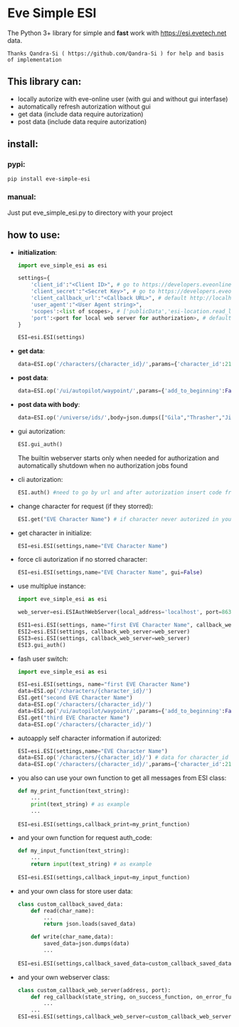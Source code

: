 # Eve Simple ESI

The Python 3+ library for simple and **fast** work with https://esi.evetech.net data.

`Thanks Qandra-Si ( https://github.com/Qandra-Si ) for help and basis of implementation`

## This library can:

- locally autorize with eve-online user (with gui and without gui interfase)
- automatically refresh autorization without gui
- get data (include data require autorization)
- post data (include data require autorization)

## install:

### pypi:
```
pip install eve-simple-esi
```

### manual:
Just put eve_simple_esi.py to directory with your project

## how to use:

- **initialization**:
	```python
	import eve_simple_esi as esi

	settings={
		'client_id':"<Client ID>", # go to https://developers.eveonline.com/ create app and get Client ID
		'client_secret':"<Secret Key>", # go to https://developers.eveonline.com/ create app and get Secret Key
		'client_callback_url':"<Callback URL>", # default http://localhost:8635/ need to be same as in your app in https://developers.eveonline.com/
		'user_agent':"<User Agent string>",
		'scopes':<list of scopes>, # ['publicData','esi-location.read_location.v1',...etc.]
		'port':<port for local web server for authorization>, # default 8635
	}

	ESI=esi.ESI(settings)
	```
	
- **get data**:
	```python
	data=ESI.op('/characters/{character_id}/',params={'character_id':2117005244})
	```
	
- **post data**:
	```python
	data=ESI.op('/ui/autopilot/waypoint/',params={'add_to_beginning':False, 'clear_other_waypoints':False, 'destination_id':30000142}, post=True)
	```
	
- **post data with body**:
	```python
	data=ESI.op('/universe/ids/',body=json.dumps(["Gila","Thrasher","Jita","CCP Alpha"]))
	```

- gui autorization:
	```python
	ESI.gui_auth()
	```
	The builtin webserver starts only when needed for authorization and automatically shutdown when no authorization jobs found
	
- cli autorization:
	```python
	ESI.auth() #need to go by url and after autorization insert code from url (http://localhost:8635/?code=<requested_code>&state=...)
	```
	
- change character for request (if they storred):
	```python
	ESI.get("EVE Character Name") # if character never autorized in your program - ESI.gui_auth() or ESI.auth() calls automatically for login
	```
	
- get character in initialize:
	```python
	ESI=esi.ESI(settings,name="EVE Character Name")
	```
	
- force cli autorization if no storred character:
	```python
	ESI=esi.ESI(settings,name="EVE Character Name", gui=False)
	```
	
- use multiplue instance:
	```python
	import eve_simple_esi as esi
	
	web_server=esi.ESIAuthWebServer(local_address='localhost', port=8635) # make one instance of webserver for all ESI instances
	
	ESI1=esi.ESI(settings, name="first EVE Character Name", callback_web_server=web_server)
	ESI2=esi.ESI(settings, callback_web_server=web_server)
	ESI3=esi.ESI(settings, callback_web_server=web_server)
	ESI3.gui_auth()
	```

- fash user switch:
	```python
	import eve_simple_esi as esi
	
	ESI=esi.ESI(settings, name="first EVE Character Name")
	data=ESI.op('/characters/{character_id}/')
	ESI.get("second EVE Character Name")
	data=ESI.op('/characters/{character_id}/')
	data=ESI.op('/ui/autopilot/waypoint/',params={'add_to_beginning':False, 'clear_other_waypoints':False, 'destination_id':30000142}, post=True)
	ESI.get("third EVE Character Name")
	data=ESI.op('/characters/{character_id}/')
	```
	
- autoapply self character information if autorized:
	```python
	ESI=esi.ESI(settings,name="EVE Character Name")
	data=ESI.op('/characters/{character_id}/') # data for character_id with "EVE Character Name" name
	data=ESI.op('/characters/{character_id}/',params={'character_id':2117005244}) # data for character_id: 2117005244
	```
	
- you also can use your own function to get all messages from ESI class:
	```python
	def my_print_function(text_string):
		...
		print(text_string) # as example
		...
		
	ESI=esi.ESI(settings,callback_print=my_print_function)
	```
	
- and your own function for request auth_code:
	```python
	def my_input_function(text_string):
		...
		return input(text_string) # as example
		
	ESI=esi.ESI(settings,callback_input=my_input_function)
	```
	
- and your own class for store user data:
	```python
	class custom_callback_saved_data:
		def read(char_name):
			...
			return json.loads(saved_data)

		def write(char_name,data):
			saved_data=json.dumps(data)
			...
		
	ESI=esi.ESI(settings,callback_saved_data=custom_callback_saved_data)
	```
	
- and your own webserver class:
	```python
	class custom_callback_web_server(address, port):
		def reg_callback(state_string, on_success_function, on_error_function):
			...
		...
	ESI=esi.ESI(settings,callback_web_server=custom_callback_web_server)
	```
